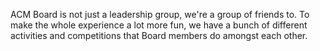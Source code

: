 ACM Board is not just a leadership group, we're a group of friends to. To make the whole experience a lot more fun, we have a bunch of different activities and competitions that Board members do amongst each other.